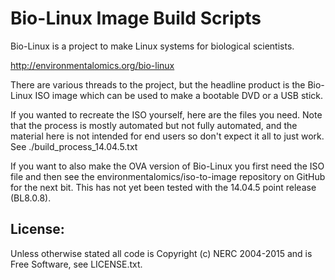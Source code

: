 Bio-Linux Image Build Scripts
=============================

Bio-Linux is a project to make Linux systems for biological scientists.

http://environmentalomics.org/bio-linux

There are various threads to the project, but the headline product is the
Bio-Linux ISO image which can be used to make a bootable DVD or a USB stick.

If you wanted to recreate the ISO yourself, here are the files you need.
Note that the process is mostly automated but not fully automated, and the
material here is not intended for end users so don't expect it all to just
work.
See ./build_process_14.04.5.txt

If you want to also make the OVA version of Bio-Linux you first need the ISO file
and then see the environmentalomics/iso-to-image repository on GitHub for the
next bit. This has not yet been tested with the 14.04.5 point release (BL8.0.8).

License:
--------

Unless otherwise stated all code is Copyright (c) NERC 2004-2015 and is Free Software,
see LICENSE.txt.

